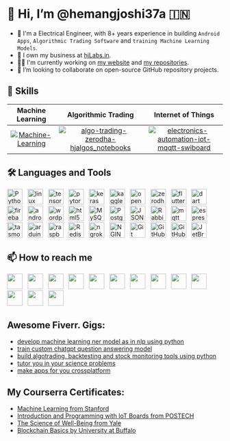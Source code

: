 # 👋 Hi, I’m @hemangjoshi37a 🇮🇳
- 🤵‍ I'm a Electrical Engineer, with 8+ years experience in building `Android Apps`, `Algorithmic Trading Software` and `training Machine Learning Models`.
- 💼 I own my business at [hjLabs.in](https://hjlabs.in).
- 👨‍💻 I'm currently working on [my website](https://hjlabs.in) and [my repositories](https://github.com/hemangjoshi37a?tab=repositories&q=&type=source&language=&sort=).
- 💞 I’m looking to collaborate on open-source GitHub repository projects.

## 👷 Skills
|Machine Learning|Algorithmic Trading|Internet of Things|
|:---:|:---:|:---:|
|[![Machine-Learning]( https://user-images.githubusercontent.com/12392345/217462050-bc4d553b-d0ca-48ee-b12c-06eb79b8290b.gif)](https://github.com/hemangjoshi37a/TelegramTradeMsgBacktestML)|[![algo-trading-zerodha-hjalgos_notebooks](https://user-images.githubusercontent.com/12392345/217462039-2d4f2854-850f-4ba6-aaff-d9c160a30268.gif)](https://github.com/hemangjoshi37a/hjAlgos_notebooks)|[![electronics-automation-iot-mqqtt-swiboard](https://user-images.githubusercontent.com/12392345/217461999-af99b303-7168-459f-a76c-e6797184e40f.gif)](https://github.com/hemangjoshi37a/SWiBoard)|

## 🛠 Languages and Tools
<img height="36" src="https://cdn.simpleicons.org/Python" title="Python"> &nbsp;
<img height="36" src="https://cdn.simpleicons.org/linux" title="linux"> &nbsp;
<img height="36" src="https://cdn.simpleicons.org/tensorflow" title="tensorflow"> &nbsp;
<img height="36" src="https://cdn.simpleicons.org/pytorch" title="pytorch"> &nbsp;
<img height="36" src="https://cdn.simpleicons.org/keras" title="keras"> &nbsp;
<img height="36" src="https://cdn.simpleicons.org/kaggle" title="kaggle"> &nbsp;
<img height="36" src="https://cdn.simpleicons.org/opencv" title="opencv"> &nbsp;
<img height="36" src="https://cdn.simpleicons.org/zerodha" title="zerodha"> &nbsp;
<img height="36" src="https://cdn.simpleicons.org/flutter" title="flutter"> &nbsp;
<img height="36" src="https://cdn.simpleicons.org/dart" title="dart"> &nbsp;
<img height="36" src="https://cdn.simpleicons.org/firebase" title="firebase"> &nbsp;
<img height="36" src="https://cdn.simpleicons.org/android" title="android"> &nbsp;
<img height="36" src="https://cdn.simpleicons.org/wordpress" title="wordpress"> &nbsp;
<img height="36" src="https://cdn.simpleicons.org/html5" title="html5"> &nbsp;
<img height="36" src="https://cdn.simpleicons.org/MySQL" title="MySQL"> &nbsp;
<img height="36" src="https://cdn.simpleicons.org/PostgreSQL" title="PostgreSQL"> &nbsp;
<img height="36" src="https://cdn.simpleicons.org/JSON" title="JSON"> &nbsp;
<img height="36" src="https://cdn.simpleicons.org/RabbitMQ" title="RabbitMQ"> &nbsp;
<img height="36" src="https://cdn.simpleicons.org/mqtt" title="mqtt"> &nbsp;
<img height="36" src="https://cdn.simpleicons.org/espressif" title="espressif"> &nbsp;
<img height="36" src="https://cdn.simpleicons.org/tasmota" title="tasmota"> &nbsp;
<img height="36" src="https://cdn.simpleicons.org/arduino" title="arduino"> &nbsp;
<img height="36" src="https://cdn.simpleicons.org/raspberrypi" title="raspberrypi"> &nbsp;
<img height="36" src="https://cdn.simpleicons.org/Redis" title="Redis"> &nbsp;
<img height="36" src="https://cdn.simpleicons.org/ngrok" title="ngrok"> &nbsp;
<img height="36" src="https://cdn.simpleicons.org/NGINX" title="NGINX"> &nbsp;
<img height="36" src="https://cdn.simpleicons.org/Git" title="Git"> &nbsp;
<img height="36" src="https://cdn.simpleicons.org/GitHub" title="GitHub"> &nbsp;
<img height="36" src="https://cdn.simpleicons.org/gitlab" title="GitHub"> &nbsp;
<img height="36" src="https://cdn.simpleicons.org/JetBrains" title="JetBrains"> &nbsp;

## 📫 How to reach me
[<img height="36" src="https://cdn.simpleicons.org/similarweb"/>](https://hjlabs.in/) &nbsp;
[<img height="36" src="https://cdn.simpleicons.org/WhatsApp"/>](https://wa.me/917016525813) &nbsp;
[<img height="36" src="https://cdn.simpleicons.org/telegram"/>](https://t.me/hjlabs) &nbsp;
[<img height="36" src="https://cdn.simpleicons.org/Gmail"/>](mailto:hemangjoshi37a@gmail.com) &nbsp;
[<img height="36" src="https://cdn.simpleicons.org/LinkedIn"/>](https://www.linkedin.com/in/hemang-joshi-046746aa) &nbsp;
[<img height="36" src="https://cdn.simpleicons.org/facebook"/>](https://www.facebook.com/hemangjoshi37) &nbsp;
[<img height="36" src="https://cdn.simpleicons.org/Twitter"/>](https://twitter.com/HemangJ81509525) &nbsp;
[<img height="36" src="https://cdn.simpleicons.org/tumblr"/>](https://www.tumblr.com/blog/hemangjoshi37a-blog) &nbsp;
[<img height="36" src="https://cdn.simpleicons.org/StackOverflow"/>](https://stackoverflow.com/users/8090050/hemang-joshi) &nbsp;
[<img height="36" src="https://cdn.simpleicons.org/Instagram"/>](https://www.instagram.com/hemangjoshi37) &nbsp;
[<img height="36" src="https://cdn.simpleicons.org/Pinterest"/>](https://in.pinterest.com/hemangjoshi37a) &nbsp;
[<img height="36" src="https://cdn.simpleicons.org/Blogger"/>](http://hemangjoshi.blogspot.com) &nbsp;
[<img height="36" src="https://cdn.simpleicons.org/gitlab"/>](https://gitlab.com/hemangjoshi37a) &nbsp;

## Awesome Fiverr. Gigs:
- [develop machine learning ner model as in nlp using python](https://www.fiverr.com/share/9YNabx)
- [train custom chatgpt question answering model](https://www.fiverr.com/share/rwx6r7)
- [build algotrading, backtesting and stock monitoring tools using python](https://www.fiverr.com/share/A7Y14q)
- [tutor you in your science problems](https://www.fiverr.com/share/zPzmlz)
- [make apps for you crossplatform	](https://www.fiverr.com/share/BGw12l)

## My Courserra Certificates:
- [Machine Learning from Stanford](https://coursera.org/verify/H4P738YA78CM)
- [Introduction and Programming with IoT Boards from POSTECH](https://coursera.org/verify/QWKA93EHPGVU)
- [The Science of Well-Being from Yale](https://coursera.org/verify/UPNMGCKYXXF4)
- [Blockchain Basics by University at Buffalo](https://coursera.org/verify/LNG97LNEYQAN)

